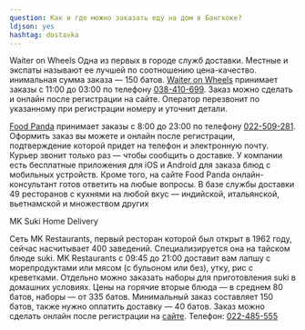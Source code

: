 ```yaml
---
question: Как и где можно заказать еду на дом в Бангкоке?
ldjson: yes
hashtag: dostavka
---
```


Waiter оn Wheels
Одна из первых в городе служб доставки. Местные и экспаты называют ее лучшей по соотношению цена-качество. 
инимальная сумма заказа — 150 батов. [Waiter оn Wheels](http://www.wowpattaya.com/)
принимает заказы с 11:00 до 03:00 по телефону [038-410-699](tel:038-410-699). Заказ можно сделать и онлайн после регистрации на сайте. Оператор перезвонит по указанному при регистрации номеру и уточнит детали.

[Food Panda](http://www.foodpanda.co.th/) принимает заказы с 8:00 до 23:00 по телефону [022-509-281](tel:022-509-281). Оформить заказ вы можете и онлайн после регистрации, подтверждение которой придет на телефон и электронную почту. Курьер звонит только раз — чтобы сообщить о доставке. У компании есть бесплатные приложения для iOS и Android для заказа блюд с мобильных устройств. Кроме того, на сайте Food Panda онлайн-консультант готов ответить на любые вопросы. В базе службы доставки 49 ресторанов с кухнями на любой вкус — индийской, итальянской, вьетнамской и множеством других


MK Suki Home Delivery

Сеть MK Restaurants, первый ресторан которой был открыт в 1962 году, сейчас насчитывает 400 заведений. Специализируется она на тайском блюде suki. 
MK Restaurants с 09:45 до 21:00 доставит вам лапшу с морепродуктами или мясом (с бульоном или без), утку, рис с креветками. Отдельно можно заказать наборы для приготовления suki в домашних условиях. Цены на горячие вторые блюда — в среднем 80 батов, наборы — от 335 батов. Минимальный заказ составляет 150 батов, также нужно оплатить доставку — 40 батов.  Заказ можно сделать онлайн после регистрации на [сайте](http://www.mkrestaurant.com/en/delivery). Телефон: [022-485-555](tel:022-485-555)
